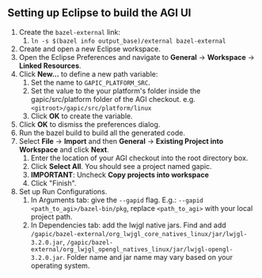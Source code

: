 ## Setting up Eclipse to build the AGI UI

1. Create the `bazel-external` link:
   1. `ln -s $(bazel info output_base)/external bazel-external`
2. Create and open a new Eclipse workspace.
3. Open the Eclipse Preferences and navigate to **General** -> **Workspace** -> **Linked Resources**.
4. Click **New...** to define a new path variable:
   1. Set the name to `GAPIC_PLATFORM_SRC`.
   2. Set the value to the your platform's folder inside the gapic/src/platform folder of the AGI checkout.
     e.g. `<gitroot>/gapic/src/platform/linux`
   3. Click **OK** to create the variable.
5. Click **OK** to dismiss the preferences dialog.
6. Run the bazel build to build all the generated code.
7. Select **File** -> **Import** and then **General** -> **Existing Project into Workspace** and click **Next**.
   1. Enter the location of your AGI checkout into the root directory box.
   2. Click **Select All**. You should see a project named gapic.
   3. **IMPORTANT**: Uncheck **Copy projects into workspace**
   4. Click "Finish".
8. Set up Run Configurations.
   1. In Arguments tab: give the `--gapid` flag. E.g.: `--gapid <path_to_agi>/bazel-bin/pkg`, replace `<path_to_agi>` with your local project path.
   2. In Dependencies tab: add the lwjgl native jars. Find and add `/gapic/bazel-external/org_lwjgl_core_natives_linux/jar/lwjgl-3.2.0.jar`, `/gapic/bazel-external/org_lwjgl_opengl_natives_linux/jar/lwjgl-opengl-3.2.0.jar`. Folder name and jar name may vary based on your operating system.
